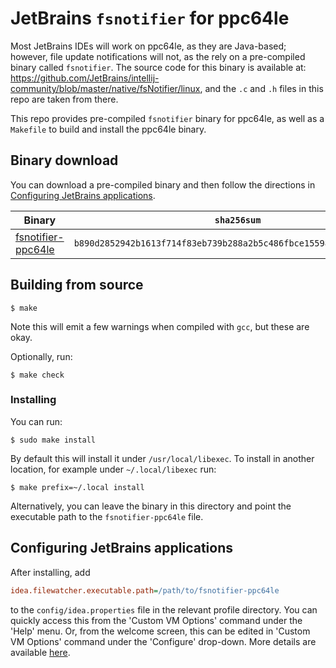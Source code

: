 # JetBrains `fsnotifier` for ppc64le

Most JetBrains IDEs will work on ppc64le, as they are Java-based; however,
file update notifications will not, as the rely on a pre-compiled binary
called `fsnotifier`. The source code for this binary is available at:
<https://github.com/JetBrains/intellij-community/blob/master/native/fsNotifier/linux>,
and the `.c` and `.h` files in this repo are taken from there.

This repo provides pre-compiled `fsnotifier` binary for ppc64le, as well as
a `Makefile` to build and install the ppc64le binary.

## Binary download

You can download a pre-compiled binary and then follow the directions in
[Configuring JetBrains applications](#configuring-jetbrains-applications).

| Binary | `sha256sum` |
|--------|-------------|
| [fsnotifier-ppc64le](https://github.com/vddvss/fsnotifier-ppc64le/releases/download/20190907.1708/fsnotifier-ppc64le) | `b890d2852942b1613f714f83eb739b288a2b5c486fbce155986db5782f29ae5b` |

## Building from source

```
$ make
```

Note this will emit a few warnings when compiled with `gcc`, but these are okay.

Optionally, run:

```
$ make check
```

### Installing

You can run:

```
$ sudo make install
```

By default this will install it under `/usr/local/libexec`. To install in
another location, for example under `~/.local/libexec` run:

```
$ make prefix=~/.local install
```

Alternatively, you can leave the binary in this directory and point the
executable path to the `fsnotifier-ppc64le` file.

## Configuring JetBrains applications

After installing, add

```ini
idea.filewatcher.executable.path=/path/to/fsnotifier-ppc64le
```

to the `config/idea.properties` file in the relevant profile directory. You
can quickly access this from the 'Custom VM Options' command under the 'Help'
menu. Or, from the welcome screen, this can be edited in 'Custom VM Options'
command under the 'Configure' drop-down. More details are available
[here](https://www.jetbrains.com/help/idea/tuning-the-ide.html#configure-platform-properties).
